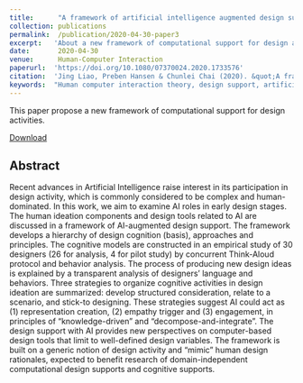```yaml
---
title:      "A framework of artificial intelligence augmented design support."
collection: publications
permalink:  /publication/2020-04-30-paper3
excerpt:   'About a new framework of computational support for design activities.'
date:       2020-04-30
venue:      Human-Computer Interaction
paperurl:  'https://doi.org/10.1080/07370024.2020.1733576'
citation:  'Jing Liao, Preben Hansen & Chunlei Chai (2020). &quot;A framework of artificial intelligence augmented design support.&quot; <i>Human–Computer Interaction</i>. 35(5-6).'
keywords:  "Human computer interaction theory, design support, artificial intelligence"
---
```


This paper propose a new framework of computational support for design activities.

[Download](https://www.tandfonline.com/doi/pdf/10.1080/07370024.2020.1733576)

## Abstract
Recent advances in Artificial Intelligence raise interest in its participation in design activity, 
which is commonly considered to be complex and human-dominated. 
In this work, we aim to examine AI roles in early design stages. 
The human ideation components and design tools related to AI are discussed in a framework of AI-augmented design support. 
The framework develops a hierarchy of design cognition (basis), approaches and principles. 
The cognitive models are constructed in an empirical study of 30 designers (26 for analysis, 4 for pilot study) 
by concurrent Think-Aloud protocol and behavior analysis. The process of producing new design ideas is explained 
by a transparent analysis of designers’ language and behaviors. Three strategies to organize cognitive activities 
in design ideation are summarized: develop structured consideration, relate to a scenario, and stick-to designing. 
These strategies suggest AI could act as (1) representation creation, (2) empathy trigger and (3) engagement, 
in principles of “knowledge-driven” and “decompose-and-integrate”. 
The design support with AI provides new perspectives on computer-based design tools that limit to well-defined design variables. 
The framework is built on a generic notion of design activity and “mimic” human design rationales, 
expected to benefit research of domain-independent computational design supports and cognitive supports.
